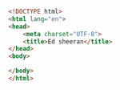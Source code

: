 
<BlogInfo id="129" title="99.Ed sheeran" author="白日梦想猿" pv=0 read_times=0 pre_cost_time="0分6秒" category="css学习" tag_list="['css学习']" create_time="2020.07.31 15:14:46" update_time="2020.07.31 15:15:01" />

```html
<!DOCTYPE html>
<html lang="en">
<head>
    <meta charset="UTF-8">
    <title>Ed sheeran</title>
</head>
<body>

</body>
</html>
```
